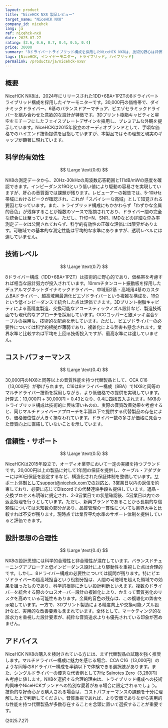 ```yaml
---
layout: product
title: "NiceHCK NX8 製品レビュー"
target_name: "NiceHCK NX8"
company_id: nicehck
lang: ja
ref: nicehck-nx8
date: 2025-07-27
rating: [2.6, 0.6, 0.7, 0.4, 0.5, 0.4]
price: 30000
summary: "8ドライバートライブリッド構成を採用したNiceHCK NX8は、技術的野心は評価できるものの、コストパフォーマンスに課題を抱える製品です。"
tags: [NiceHCK, インイヤーモニター, トライブリッド, ハイブリッド]
permalink: /products/ja/nicehck-nx8/
---
```

## 概要

NiceHCK NX8は、2024年にリリースされた1DD+6BA+1PZTの8ドライバートライブリッド構成を採用したイヤーモニターです。30,000円の価格帯で、ダイナミックドライバー、6基のバランスドアーマチュア、ピエゾセラミックドライバーを組み合わせた意欲的な設計が特徴です。3Dプリント樹脂キャビティと星空をモチーフにしたフェイスプレートデザインを採用し、プレミアムな外観を提示しています。NiceHCKは2015年設立のオーディオブランドとして、手頃な価格でのハイエンド技術提供を目指していますが、本製品ではその理想と現実のギャップが顕著に現れています。

## 科学的有効性

$$ \Large \text{0.6} $$

NX8の測定データから、20Hz-30kHzの周波数応答範囲と111dB/mWの感度を確認できます。インピーダンス19Ωという低い値により駆動の容易さを実現していますが、肝心の音質面では課題が残ります。レビューアーの報告では、5-10kHz帯域におけるピークが確認され、これが「スパイシーな高域」として知覚される要因となっています。また、トライブリッド構成にもかかわらず「わずかな金属的音色」が残存することが複数のソースで指摘されており、ドライバー間の完全な統合には至っていません。ただし、THD+N、SNR、IMDなどの詳細な歪み率測定データは公開されておらず、科学的有効性の正確な評価には限界があります。可聴域での基本的な測定性能は平均的な水準にありますが、透明レベルには達していません。

## 技術レベル

$$ \Large \text{0.7} $$

8ドライバー構成（1DD+6BA+1PZT）は技術的に野心的であり、価格帯を考慮すれば相当な設計努力が投入されています。10mmチタンコート振動板を採用したデュアルマグネットダイナミックドライバー、中域用2基・高域用4基のカスタムBAドライバー、超高域用最適化ピエゾドライバーという複雑な構成を、19Ωという低インピーダンスで統合した点は評価できます。3Dプリント樹脂キャビティによる高精度製造、交換可能なアコースティックノズル設計など、製造技術面でも現代的なアプローチを採用しています。OCCコッパーと銀メッキ混合ケーブルの採用も、技術的な配慮を示しています。ただし、ピエゾドライバーの必要性については科学的根拠が薄弱であり、複雑化による弊害も懸念されます。業界水準と比較すれば平均を上回る技術投入ですが、最高水準には達していません。

## コストパフォーマンス

$$ \Large \text{0.4} $$

30,000円のNX8と同等以上の音質性能を持つ代替製品として、CCA C16（13,000円）が挙げられます。C16は8ドライバー構成（8BA）でNX8と同等のマルチドライバー技術を採用しながら、より低価格での提供を実現しています。計算式：13,000円 ÷ 30,000円 = 0.43となり、0.4に四捨五入されます。NX8のトライブリッド構成は技術的に興味深いものの、実際の音質改善効果を考慮すると、同じマルチドライバーアプローチを半額以下で提供する代替製品の存在により、価格優位性が大きく損なわれています。ドライバー数の多さが価格に見合った音質向上に直結していないことを示しています。

## 信頼性・サポート

$$ \Large \text{0.5} $$

NiceHCKは2015年設立で、オーディオ業界において一定の実績を持つブランドです。20,000円以上の製品に対して1年間の保証を提供し、ケーブル・アダプターには90日保証を設定するなど、構造化された保証体制を整備しています。サポート体制としてsupport@nicehck.comでの対応と、3営業日以内の返信を約束しており、必要に応じてDiscordでの代替連絡手段も提供しています。返品・交換プロセスも明確に規定され、2-3営業日での状態確認後、5営業日以内での返金処理を行うとしています。ただし、新興ブランドであることから長期的な信頼性については未知数の部分があり、品質管理の一貫性についても業界大手と比較すれば不安が残ります。現時点では業界平均水準のサポート体制を提供していると評価できます。

## 設計思想の合理性

$$ \Large \text{0.4} $$

NX8の設計思想には科学的合理性と非合理性が混在しています。バランスドチューニングアプローチと低インピーダンス設計により駆動性を重視した点は合理的です。しかし、8ドライバー構成の必要性については疑問が残ります。特にピエゾドライバーの超高域担当という役割分担は、人間の可聴域を超えた領域での効果を狙ったものであり、科学的根拠に乏しい設計判断といえます。複数のドライバーを統合する際のクロスオーバー設計の複雑化により、かえって音質劣化のリスクを高めている可能性もあります。金属的音色の残存は、この複雑化の弊害を示唆しています。一方で、3Dプリント製造による精度向上や交換可能ノズル設計など、実用的な改善要素も含まれています。全体として、マーケティング的な訴求力を重視した設計要素が、純粋な音質追求よりも優先されている印象が否めません。

## アドバイス

NiceHCK NX8の購入を検討されている方には、まず代替製品の試聴を強く推奨します。マルチドライバー構成に魅力を感じる場合、CCA C16（13,000円）のような同等の8ドライバー構成を半額以下で体験できる選択肢があります。また、シングルドライバーの優秀な代表例として7Hz Salnotes Zero（3,280円）も考慮に値します。NX8を選択する合理的理由は、トライブリッド構成への技術的興味やNiceHCKブランドへの特別な愛着がある場合に限定されるでしょう。技術的な好奇心から購入される場合は、コストパフォーマンスの課題を十分に理解した上で判断してください。音質重視であれば、より安価でありながら実用的な性能を持つ代替製品が多数存在することを念頭に置いて選択することが重要です。

(2025.7.27)
